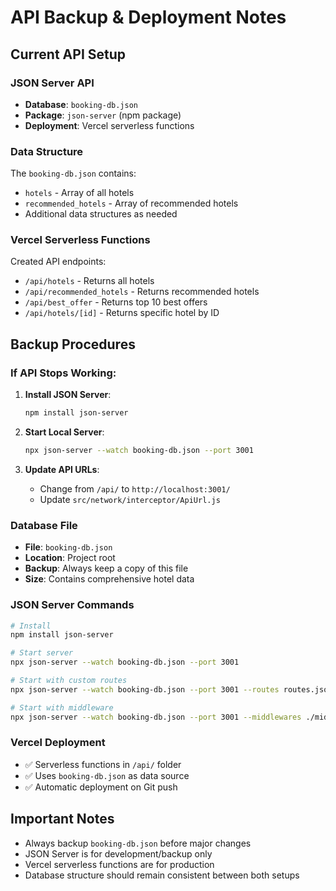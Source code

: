 # API Backup & Deployment Notes

## Current API Setup

### JSON Server API
- **Database**: `booking-db.json`
- **Package**: `json-server` (npm package)
- **Deployment**: Vercel serverless functions

### Data Structure
The `booking-db.json` contains:
- `hotels` - Array of all hotels
- `recommended_hotels` - Array of recommended hotels
- Additional data structures as needed

### Vercel Serverless Functions
Created API endpoints:
- `/api/hotels` - Returns all hotels
- `/api/recommended_hotels` - Returns recommended hotels  
- `/api/best_offer` - Returns top 10 best offers
- `/api/hotels/[id]` - Returns specific hotel by ID

## Backup Procedures

### If API Stops Working:

1. **Install JSON Server**:
   ```bash
   npm install json-server
   ```

2. **Start Local Server**:
   ```bash
   npx json-server --watch booking-db.json --port 3001
   ```

3. **Update API URLs**:
   - Change from `/api/` to `http://localhost:3001/`
   - Update `src/network/interceptor/ApiUrl.js`

### Database File
- **File**: `booking-db.json`
- **Location**: Project root
- **Backup**: Always keep a copy of this file
- **Size**: Contains comprehensive hotel data

### JSON Server Commands
```bash
# Install
npm install json-server

# Start server
npx json-server --watch booking-db.json --port 3001

# Start with custom routes
npx json-server --watch booking-db.json --port 3001 --routes routes.json

# Start with middleware
npx json-server --watch booking-db.json --port 3001 --middlewares ./middleware.js
```

### Vercel Deployment
- ✅ Serverless functions in `/api/` folder
- ✅ Uses `booking-db.json` as data source
- ✅ Automatic deployment on Git push

## Important Notes
- Always backup `booking-db.json` before major changes
- JSON Server is for development/backup only
- Vercel serverless functions are for production
- Database structure should remain consistent between both setups 